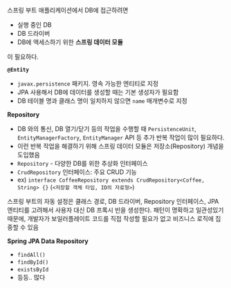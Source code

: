 스프링 부트 애플리케이션에서 DB에 접근하려면

- 실행 중인 DB
- DB 드라이버
- DB에 액세스하기 위한 **스프링 데이터 모듈**

이 필요하다.



**`@Entity`**

- `javax.persistence` 패키지. 영속 가능한 엔티티로 지정
- JPA 사용해서 DB에 데이터를 생성할 때는 기본 생성자가 필요함
- DB 테이블 명과 클래스 명이 일치하지 않으면 `name` 매개변수로 지정



**Repository**

- DB 와의 통신, DB 열기/닫기 등의 작업을 수행할 때 `PersistenceUnit`, `EntityManagerFactory`, `EntityManager` API 등 추가 반복 작업이 많이 필요하다.
- 이런 반복 작업을 해결하기 위해 스프링 데이터 모듈은 저장소(Repository) 개념을 도입했음
- `Repository` - 다양한 DB를 위한 추상화 인터페이스
- `CrudRepository` 인터페이스: 주요 CRUD 기능
- ex) `interface CoffeeRepository extends CrudRepository<Coffee, String> {}` (`<저장할 객체 타입, ID의 자료형>`)



스프링 부트의 자동 설정은 클래스 경로, DB 드라이버, Repository 인터페이스, JPA 엔티티를 고려해서 사용자 대신 DB 프록시 빈을 생성한다. 패턴이 명확하고 일관성있기 때문에, 개발자가 보일러플레이트 코드를 직접 작성할 필요가 없고 비즈니스 로직에 집중할 수 있음



**Spring JPA Data Repository**

- `findAll()`
- `findById()`
- `existsById`
- 등등.. 많다
